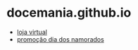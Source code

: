 # docemania.github.io

 
- [loja virtual](https://docemania.github.io/loja/)
- [promoção dia dos namorados](https://docemania.github.io/promocao/)
